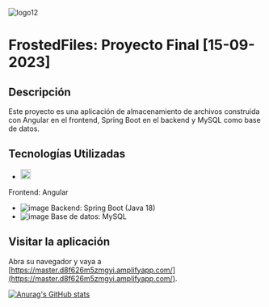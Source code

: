 
![logo12](https://github.com/JesusDavid2002/FrostedFiles-fe-gc-proyectoFinal-07-2023/assets/135844963/525b1752-2b32-4c21-861f-fd1c707e0e0d)


# FrostedFiles: Proyecto Final [15-09-2023]

## Descripción

Este proyecto es una aplicación de almacenamiento de archivos construida con Angular en el frontend, Spring Boot en el backend y MySQL como base de datos.

## Tecnologías Utilizadas

- <img src="https://github.com/username/repo/blob/main/path/to/image.png?raw=true" alt="Angular logo" width="20px" height="20px">
 Frontend: Angular
- ![image](https://github.com/JesusDavid2002/FrostedFiles-fe-gc-proyectoFinal-07-2023/assets/55997367/d93c1f79-be80-4de2-a983-71ddb4413308) Backend: Spring Boot (Java 18)
- ![image](https://github.com/JesusDavid2002/FrostedFiles-fe-gc-proyectoFinal-07-2023/assets/55997367/a2fb7239-7158-451d-99c4-195084f32b91) Base de datos: MySQL

## Visitar la aplicación

Abra su navegador y vaya a [https://master.d8f626m5zmgyi.amplifyapp.com/](https://master.d8f626m5zmgyi.amplifyapp.com/).


[![Anurag's GitHub stats](https://github-readme-stats.vercel.app/api?username=rcarcole)](https://github.com/anuraghazra/github-readme-stats)
